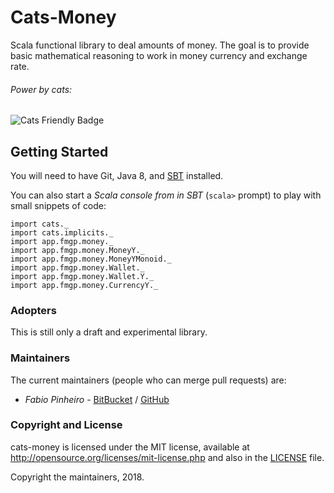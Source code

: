 # Cats-Money

Scala functional library to deal amounts of money.
The goal is to provide basic mathematical reasoning to work in money currency and exchange rate.

###### Power by cats:

![Cats Friendly Badge][cats-badge] 


## Getting Started

You will need to have Git, Java 8, and [SBT][sbt] installed.

You can also start a *Scala console from in SBT* (`scala>` prompt)
to play with small snippets of code:

```
import cats._
import cats.implicits._
import app.fmgp.money._
import app.fmgp.money.MoneyY._
import app.fmgp.money.MoneyYMonoid._
import app.fmgp.money.Wallet._
import app.fmgp.money.Wallet.Y._
import app.fmgp.money.CurrencyY._
```


### Adopters
This is still only a draft and experimental library.

### Maintainers
The current maintainers (people who can merge pull requests) are:

 * *Fabio Pinheiro* - [BitBucket](https://bitbucket.org/FabioPinheiro/) / [GitHub](https://github.com/FabioPinheiro)

### Copyright and License

cats-money is licensed under the MIT license, available at
http://opensource.org/licenses/mit-license.php and also in the
[LICENSE](LICENSE) file.

Copyright the maintainers, 2018.


[cats-badge]: https://typelevel.org/cats/img/cats-badge-tiny.png
[book]: https://underscore.io/books/advanced-scala
[license]: https://creativecommons.org/publicdomain/zero/1.0/
[sbt]: http://scala-sbt.org
[scala-ide]: http://scala-ide.org
[scala-metals]: https://scalameta.org/metals/
